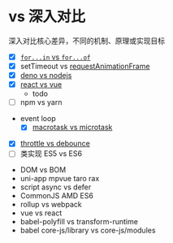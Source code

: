 # vs 深入对比

深入对比核心差异，不同的机制、原理或实现目标

- [x] [`for...in` vs `for...of`](https://github.com/cloudyan/learn-javascript/tree/master/es2015/17.for-of#forof-vs-forin)
- [x] setTimeout vs [requestAnimationFrame](https://github.com/cloudyan/learn-javascript/tree/master/window/01.requestAnimationFrame)
- [x] [deno vs nodejs](https://github.com/cloudyan/deno-vs-node)
- [x] [react vs vue](https://github.com/cloudyan/react-vs-vue)
  - todo
- [ ] npm vs yarn
- event loop
  - [x] [macrotask vs microtask](https://github.com/cloudyan/learn-javascript/tree/master/docs/event-loop)
- [x] [throttle vs debounce](./throttle-vs-debounce.md)
- [ ] 类实现 ES5 vs ES6
- DOM vs BOM
- uni-app mpvue taro rax
- script async vs defer
- CommonJS AMD ES6
- rollup vs webpack
- vue vs react
- babel-polyfill vs transform-runtime
- babel core-js/library vs core-js/modules
